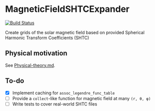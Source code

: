 # MagneticFieldSHTCExpander

[![Build Status](https://github.com/abhro/MagneticFieldSHTCExpander.jl/actions/workflows/CI.yml/badge.svg?branch=main)](https://github.com/abhro/MagneticFieldSHTCExpander.jl/actions/workflows/CI.yml?query=branch%3Amain)

Create grids of the solar magnetic field based on provided Spherical Harmonic Transform Coefficients (SHTC)

## Physical motivation
See [Physical-theory.md](Physical-theory.md).

## To-do
- [x] Implement caching for `assoc_legendre_func_table`
- [ ] Provide a `collect`-like function for magnetic field at many `(r, θ, φ)`
- [ ] Write tests to cover real-world SHTC files
